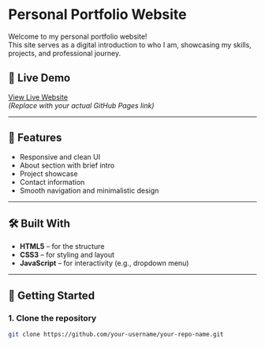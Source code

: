 # Personal Portfolio Website

Welcome to my personal portfolio website!  
This site serves as a digital introduction to who I am, showcasing my skills, projects, and professional journey.

## 🔗 Live Demo

[View Live Website](https://arbanerjee17.github.io/portfolio/)  
_(Replace with your actual GitHub Pages link)_

---

## 📌 Features

- Responsive and clean UI
- About section with brief intro
- Project showcase
- Contact information
- Smooth navigation and minimalistic design

---

## 🛠️ Built With

- **HTML5** – for the structure
- **CSS3** – for styling and layout
- **JavaScript** – for interactivity (e.g., dropdown menu)

---

## 🚀 Getting Started

### 1. Clone the repository

```bash
git clone https://github.com/your-username/your-repo-name.git
